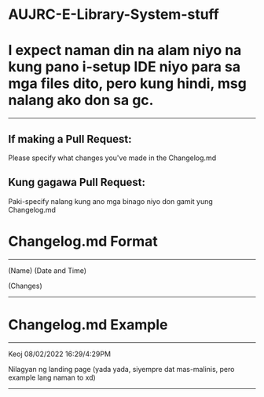 # AUJRC-E-Library-System-stuff

# I expect naman din na alam niyo na kung pano i-setup IDE niyo para sa mga files dito, pero kung hindi, msg nalang ako don sa gc.

****
## If making a Pull Request:

Please specify what changes you've made in the Changelog.md

## Kung gagawa Pull Request:

Paki-specify nalang kung ano mga binago niyo don gamit yung Changelog.md

# Changelog.md Format
****
(Name) (Date and Time)

(Changes)

****
# Changelog.md Example
****
Keoj 08/02/2022 16:29/4:29PM

Nilagyan ng landing page (yada yada, siyempre dat mas-malinis, pero example lang naman to xd)
****
